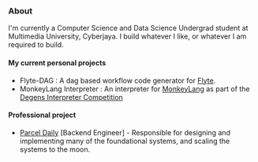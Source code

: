 ### About
I'm currently a Computer Science and Data Science Undergrad student at Multimedia University, Cyberjaya. I build whatever I like, or whatever I am required to build.

#### My current personal projects
* Flyte-DAG : A dag based workflow code generator for [Flyte](https://flyte.org).
* MonkeyLang Interpreter : An interpreter for [MonkeyLang](https://monkeylang.org/) as part of the [Degens Interpreter Competition](https://github.com/ThePrimeagen/ts-rust-zig-deez)

#### Professional project
* [Parcel Daily](https://parceldaily.com) [Backend Engineer] - Responsible for designing and implementing many of the foundational systems, and scaling the systems to the moon.
